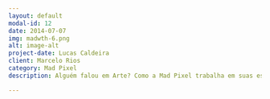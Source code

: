 ```yaml
---
layout: default
modal-id: 12
date: 2014-07-07
img: madwth-6.png
alt: image-alt
project-date: Lucas Caldeira
client: Marcelo Rios
category: Mad Pixel
description: Alguém falou em Arte? Como a Mad Pixel trabalha em suas escolhas artísticas e como Madway to Heaven foi pensada artisticamente? Descobriremos isso nesse episódio!

---
```

